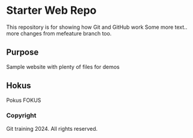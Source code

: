# Starter Web Repo

This repository is for showing how Git and GitHub work
Some more text..
more changes from mefeature branch too.
## Purpose

Sample website with plenty of files for demos

## Hokus

Pokus FOKUS


### Copyright
Git training 2024. All rights reserved.


